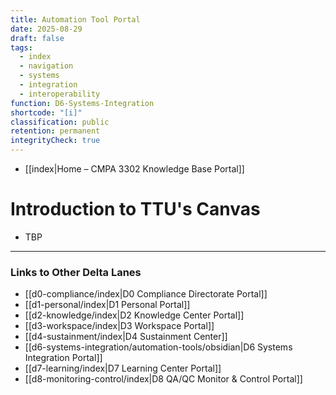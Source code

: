 ```yaml
---
title: Automation Tool Portal
date: 2025-08-29
draft: false
tags:
  - index
  - navigation
  - systems
  - integration
  - interoperability
function: D6-Systems-Integration
shortcode: "[i]"
classification: public
retention: permanent
integrityCheck: true
---
```

- [[index|Home – CMPA 3302 Knowledge Base Portal]]
# Introduction to TTU's Canvas 

- TBP
---
### Links to Other Delta Lanes  

- [[d0-compliance/index|D0 Compliance Directorate Portal]]
- [[d1-personal/index|D1 Personal Portal]]  
- [[d2-knowledge/index|D2 Knowledge Center Portal]]
- [[d3-workspace/index|D3 Workspace Portal]] 
- [[d4-sustainment/index|D4 Sustainment Center]]  
- [[d6-systems-integration/automation-tools/obsidian|D6 Systems Integration Portal]]  
- [[d7-learning/index|D7 Learning Center Portal]]  
- [[d8-monitoring-control/index|D8 QA/QC Monitor & Control Portal]]  